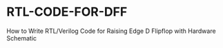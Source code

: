# RTL-CODE-FOR-DFF
How to Write RTL/Verilog Code for Raising Edge D Flipflop with Hardware Schematic
